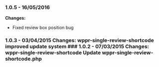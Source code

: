 
### 1.0.5 - 16/05/2016
**Changes:** 
- Fixed review box position bug
 ### 1.0.3 - 03/04/2015 Changes: wppr-single-review-shortcode improved update system ### 1.0.2 - 07/03/2015 Changes: wppr-single-review-shortcode Update wppr-single-review-shortcode.php
